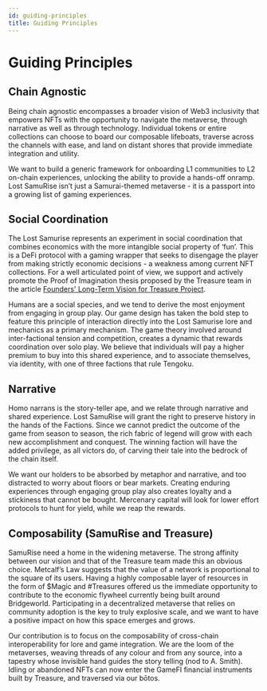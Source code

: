```yaml
---
id: guiding-principles
title: Guiding Principles
---
```


# Guiding Principles

## Chain Agnostic

Being chain agnostic encompasses a broader vision of Web3 inclusivity that empowers NFTs with the opportunity to navigate the metaverse, through narrative as well as through technology. Individual tokens or entire collections can choose to board our composable lifeboats, traverse across the channels with ease, and land on distant shores that provide immediate integration and utility.

We want to build a generic framework for onboarding L1 communities to L2 on-chain experiences, unlocking the ability to provide a hands-off onramp. Lost SamuRise isn’t just a Samurai-themed metaverse - it is a passport into a growing list of gaming experiences.

## Social Coordination

The Lost Samurise represents an experiment in social coordination that combines economics with the more intangible social property of ‘fun’. This is a DeFi protocol with a gaming wrapper that seeks to disengage the player from making strictly economic decisions - a weakness among current NFT collections. For a well articulated point of view, we support and actively promote the Proof of Imagination thesis proposed by the Treasure team in the article [Founders' Long-Term Vision for Treasure Project](https://medium.com/@TreasureNFT/founders-long-term-vision-for-treasure-project-c236bfee0039).

Humans are a social species, and we tend to derive the most enjoyment from engaging in group play. Our game design has taken the bold step to feature this principle of interaction directly into the Lost Samurise lore and mechanics as a primary mechanism. The game theory involved around inter-factional tension and competition, creates a dynamic that rewards coordination over solo play. We believe that individuals will pay a higher premium to buy into this shared experience, and to associate themselves, via identity, with one of three factions that rule Tengoku.

## Narrative

Homo narrans is the story-teller ape, and we relate through narrative and shared experience. Lost SamuRise will grant the right to preserve history in the hands of the Factions. Since we cannot predict the outcome of the game from season to season, the rich fabric of legend will grow with each new accomplishment and conquest. The winning faction will have the added privilege, as all victors do, of carving their tale into the bedrock of the chain itself.

We want our holders to be absorbed by metaphor and narrative, and too distracted to worry about floors or bear markets. Creating enduring experiences through engaging group play also creates loyalty and a stickiness that cannot be bought. Mercenary capital will look for lower effort protocols to hunt for yield, while we reap the rewards.

## Composability (SamuRise and Treasure)

SamuRise need a home in the widening metaverse. The strong affinity between our vision and that of the Treasure team made this an obvious choice. Metcalf’s Law suggests that the value of a network is proportional to the square of its users. Having a highly composable layer of resources in the form of $Magic and #Treasures offered us the immediate opportunity to contribute to the economic flywheel currently being built around Bridgeworld. Participating in a decentralized metaverse that relies on community adoption is the key to truly explosive scale, and we want to have a positive impact on how this space emerges and grows.

Our contribution is to focus on the composability of cross-chain interoperability for lore and game integration. We are the loom of the metaverses, weaving threads of any colour and from any source, into a tapestry whose invisible hand guides the story telling (nod to A. Smith). Idling or abandoned NFTs can now enter the GameFI financial instruments built by Treasure, and traversed via our bōtos.